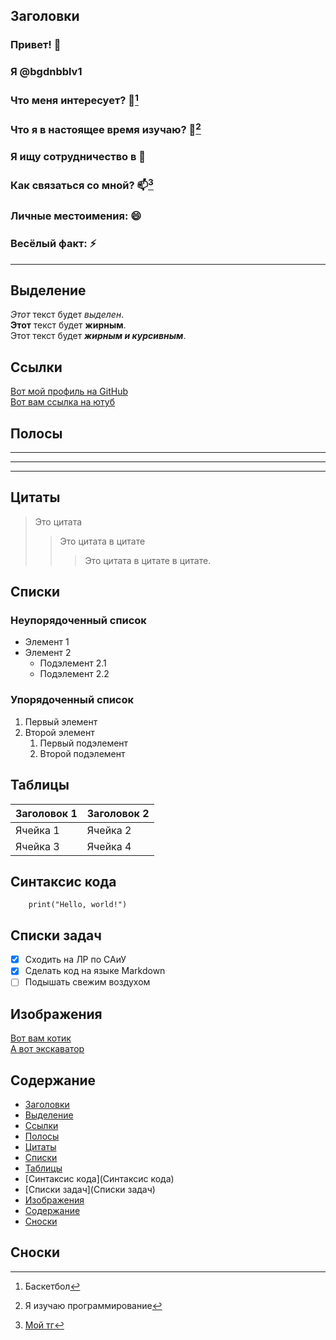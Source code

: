 ## Заголовки

### Привет! 👋  
### Я @bgdnbblv1  
### Что меня интересует? 👀[^1]  
### Что я в настоящее время изучаю? 🌱[^2]  
### Я ищу сотрудничество в 💞  
### Как связаться со мной? 📫[^3]  
### Личные местоимения: 😄  
### Весёлый факт: ⚡️  

---

## Выделение

_Этот_ текст будет *выделен*.  
__Этот__ текст будет **жирным**.  
Этот текст будет __*жирным и курсивным*__.  

## Ссылки

[Вот мой профиль на GitHub](https://github.com/bgdnbblv1)  
[Вот вам ссылка на ютуб](https://www.youtube.com/)  

## Полосы

___
***
---

## Цитаты

> Это цитата  
>> Это цитата в цитате  
>>> Это цитата в цитате в цитате.  

## Списки

### Неупорядоченный список
- Элемент 1  
- Элемент 2  
  - Подэлемент 2.1  
  - Подэлемент 2.2  

### Упорядоченный список
1. Первый элемент
2. Второй элемент
   1. Первый подэлемент
   2. Второй подэлемент

## Таблицы

| Заголовок 1 | Заголовок 2 |
|-------------|-------------|
| Ячейка 1    | Ячейка 2    |
| Ячейка 3    | Ячейка 4    |

## Синтаксис кода

```
    print("Hello, world!")
```

## Списки задач

- [X] Сходить на  ЛР по САиУ  
- [X] Сделать код на языке Markdown  
- [ ] Подышать свежим воздухом  

## Изображения
[Вот вам котик](https://s1.1zoom.me/b5050/260/Cats_Kittens_Ginger_452265_3840x2400.jpg)  
[А вот экскаватор](https://w.forfun.com/fetch/5d/5dde48c4026adaf468bed0b8d2a1019b.jpeg)  

## Содержание
- [Заголовки](Заголовки)  
- [Выделение](Выделение)  
- [Ссылки](Ссылки)  
- [Полосы](Полосы)  
- [Цитаты](Цитаты)  
- [Списки](Списки)  
- [Таблицы](Таблицы)  
- [Синтаксис кода](Синтаксис кода)  
- [Списки задач](Списки задач)  
- [Изображения](Изображения)  
- [Содержание](Содержание)  
- [Сноски](Сноски)  

## Сноски
[^1]: Баскетбол  
[^2]: Я изучаю программирование  
[^3]: [Мой тг](https://web.telegram.org/minicanmainer)  
